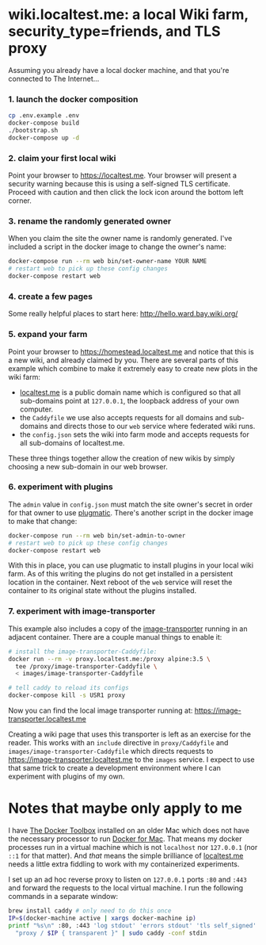 # wiki.localtest.me: a local Wiki farm, security_type=friends, and TLS proxy

Assuming you already have a local docker machine, and that you're
connected to The Internet...

### 1. launch the docker composition

``` bash
cp .env.example .env
docker-compose build
./bootstrap.sh
docker-compose up -d
```

### 2. claim your first local wiki

Point your browser to https://localtest.me.  Your browser will present
a security warning because this is using a self-signed TLS
certificate.  Proceed with caution and then click the lock icon around
the bottom left corner.

### 3. rename the randomly generated owner

When you claim the site the owner name is randomly generated.  I've
included a script in the docker image to change the owner's name:

``` bash
docker-compose run --rm web bin/set-owner-name YOUR NAME
# restart web to pick up these config changes
docker-compose restart web
```

### 4. create a few pages

Some really helpful places to start here: http://hello.ward.bay.wiki.org/

### 5. expand your farm

Point your browser to https://homestead.localtest.me and notice that
this is a new wiki, and already claimed by you.  There are several
parts of this example which combine to make it extremely easy to
create new plots in the wiki farm:

* [localtest.me](http://readme.localtest.me) is a public domain name
  which is configured so that all sub-domains point at `127.0.0.1`,
  the loopback address of your own computer.
* the `Caddyfile` we use also accepts requests for all domains and
  sub-domains and directs those to our `web` service where federated
  wiki runs.
* the `config.json` sets the wiki into farm mode and accepts requests
  for all sub-domains of localtest.me.

These three things together allow the creation of new wikis by simply
choosing a new sub-domain in our web browser.

### 6. experiment with plugins

The `admin` value in `config.json` must match the site owner's secret
in order for that owner to use [plugmatic].  There's another script in
the docker image to make that change:

``` bash
docker-compose run --rm web bin/set-admin-to-owner
# restart web to pick up these config changes
docker-compose restart web
```

With this in place, you can use plugmatic to install plugins in your
local wiki farm.  As of this writing the plugins do not get installed
in a persistent location in the container.  Next reboot of the `web`
service will reset the container to its original state without the
plugins installed.

[plugmatic]: http://plugins.fed.wiki.org/about-plugmatic-plugin.html

### 7. experiment with image-transporter

This example also includes a copy of the [image-transporter] running
in an adjacent container.  There are a couple manual things to enable
it:

``` bash
# install the image-transporter-Caddyfile:
docker run --rm -v proxy.localtest.me:/proxy alpine:3.5 \
  tee /proxy/image-transporter-Caddyfile \
  < images/image-transporter-Caddyfile

# tell caddy to reload its configs
docker-compose kill -s USR1 proxy
```

Now you can find the local image transporter running at:
https://image-transporter.localtest.me

Creating a wiki page that uses this transporter is left as an exercise
for the reader.  This works with an `include` directive in
`proxy/Caddyfile` and `images/image-transporter-Caddyfile` which
directs requests to https://image-transporter.localtest.me to the
`images` service.  I expect to use that same trick to create a
development environment where I can experiment with plugins of my own.

[image-transporter]: http://ward.asia.wiki.org/home.c2.com:4010/welcome-visitors

# Notes that maybe only apply to me

I have [The Docker Toolbox] installed on an older Mac which does not
have the necessary processor to run [Docker for Mac].  That means my
docker processes run in a virtual machine which is not `localhost` nor
`127.0.0.1` (nor `::1` for that matter).  And _that_ means the simple
brilliance of [localtest.me] needs a little extra fiddling to work
with my containerized experiments.

I set up an ad hoc reverse proxy to listen on `127.0.0.1` ports `:80`
and `:443` and forward the requests to the local virtual machine.  I
run the following commands in a separate window:

``` bash
brew install caddy # only need to do this once
IP=$(docker-machine active | xargs docker-machine ip)
printf "%s\n" :80, :443 'log stdout' 'errors stdout' 'tls self_signed' \
  "proxy / $IP { transparent }" | sudo caddy -conf stdin
```

[The Docker Toolbox]: https://www.docker.com/products/docker-toolbox
[Docker for Mac]: https://docs.docker.com/docker-for-mac/
[localtest.me]: https://http://readme.localtest.me/
